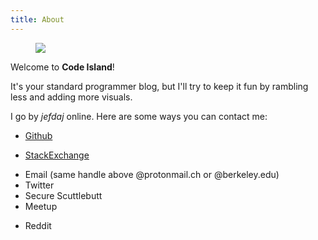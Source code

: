 ```yaml
---
title: About
---
```


<img src="/about/boat.svg" style="margin-left: 40px"></img>

Welcome to <b>Code Island</b>!

It's your standard programmer blog, but I'll try to keep it fun by rambling
less and adding more visuals.

I go by *jefdaj* online. Here are some ways you can contact me:

- [Github](https://github.com/jefdaj)
* [StackExchange](https://stackoverflow.com/users/429898/jefdaj)
- Email (same handle above @protonmail.ch or @berkeley.edu)
- Twitter
- Secure Scuttlebutt
- Meetup
* Reddit

<!-- TODO gpg? bitmessage? -->

[zettel-posts]: /posts/2021/03/03/how-to-use-this-blog/index.html
